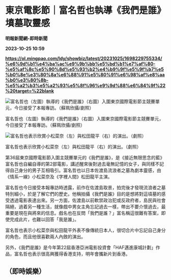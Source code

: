 # 東京電影節｜富名哲也執導《我們是誰》 墳墓取靈感
**明報新聞網-即時新聞**

**2023-10-25 10:59**

**https://ol.mingpao.com/ldy/showbiz/latest/20231025/1698229755334/%e6%9d%b1%e4%ba%ac%e9%9b%bb%e5%bd%b1%e7%af%80-%e5%af%8c%e5%90%8d%e5%93%b2%e4%b9%9f%e5%9f%b7%e5%b0%8e%e3%80%8a%e6%88%91%e5%80%91%e6%98%af%e8%aa%b0%e3%80%8b-%e5%a2%b3%e5%a2%93%e5%8f%96%e9%9d%88%e6%84%9f%22%20target=%22blank**

![富名哲也（左圖）執導的《我們是誰》（右圖）入圍東京國際電影節主競賽單元，今日接受了本報專訪。（蘇珮欣攝/劇照）](https://fs.mingpao.com/ldy/20231025/s00009/ff82186dd3c0fdbb0d84975b98d613da.jpg)

富名哲也（左圖）執導的《我們是誰》（右圖）入圍東京國際電影節主競賽單元，今日接受了本報專訪。（蘇珮欣攝/劇照）

![富名哲也表示欣賞小松菜奈（左）與松田龍平（右）的演出。（劇照）](https://fs.mingpao.com/ldy/20231025/s00009/ffc03664cf237fcf2659b01a6d3464ba.jpg)

富名哲也表示欣賞小松菜奈（左）與松田龍平（右）的演出。（劇照）

第36屆東京國際電影節入圍主競賽單元的《我們是誰》，是《接近無限思念的藍》富名哲也自編自導的第2部電影，講述醒來後對過去毫無記憶的女子，與同樣不記得自己身分的男子互相吸引。富名哲也以日本佐渡島流浪者之墓為劇本靈感，由《情系一線》小松菜奈及《字裡人間》松田龍平主演。

富名哲也今日接受本報專訪時透露，前作在佐渡島取景，拍完後才發現流浪者之墓特別細小，於是了解它們的歷史。他稱拍攝《我們是誰》目的是想將對這墳墓的感受透過電影表達出來。另一方面，佐渡島以前軟禁政治犯或反政府者，島民與社會隔絕，過着另一種生活，就像戲中男女主角忘記過去一樣，帶出不要介懷過去，最重要是現在與將來的信息。戲名也在反問「我們是誰？」富名稱這很難有答案，即使完成此片，也難以回答「我是誰」。

富名哲也表示小松菜奈與松田龍平外表不像傳統日本人，很切合片中忘記自己身分的角色，而且他很喜歡兩人內斂的演出。

另外，《我們是誰》是今年第22屆香港亞洲電影投資會「HAF邁進康城計劃」作品，富名哲也表示很高興獲得香港支持，明年會攜新片到香港。

（即時娛樂）
------